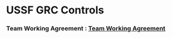 # USSF GRC Controls

### Team Working Agreement : [Team Working Agreement](documentation/Fall2024/TeamWorkingAgreement.md)
